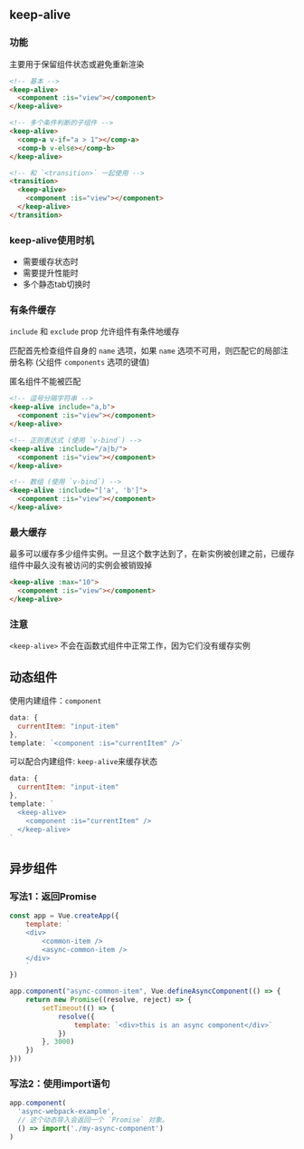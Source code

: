 ## keep-alive

### 功能

主要用于保留组件状态或避免重新渲染

```html
<!-- 基本 -->
<keep-alive>
  <component :is="view"></component>
</keep-alive>

<!-- 多个条件判断的子组件 -->
<keep-alive>
  <comp-a v-if="a > 1"></comp-a>
  <comp-b v-else></comp-b>
</keep-alive>

<!-- 和 `<transition>` 一起使用 -->
<transition>
  <keep-alive>
    <component :is="view"></component>
  </keep-alive>
</transition>
```

### keep-alive使用时机

* 需要缓存状态时
* 需要提升性能时
* 多个静态tab切换时

### 有条件缓存

`include` 和 `exclude` prop 允许组件有条件地缓存

匹配首先检查组件自身的 `name` 选项，如果 `name` 选项不可用，则匹配它的局部注册名称 (父组件 `components` 选项的键值)

匿名组件不能被匹配

```html
<!-- 逗号分隔字符串 -->
<keep-alive include="a,b">
  <component :is="view"></component>
</keep-alive>

<!-- 正则表达式 (使用 `v-bind`) -->
<keep-alive :include="/a|b/">
  <component :is="view"></component>
</keep-alive>

<!-- 数组 (使用 `v-bind`) -->
<keep-alive :include="['a', 'b']">
  <component :is="view"></component>
</keep-alive>
```

### 最大缓存

最多可以缓存多少组件实例。一旦这个数字达到了，在新实例被创建之前，已缓存组件中最久没有被访问的实例会被销毁掉

```html
<keep-alive :max="10">
  <component :is="view"></component>
</keep-alive>
```

### 注意

`<keep-alive>` 不会在函数式组件中正常工作，因为它们没有缓存实例



## 动态组件

使用内建组件：`component`

```js
data: {
  currentItem: "input-item"  
},
template: `<component :is="currentItem" />`
```

可以配合内建组件: `keep-alive`来缓存状态

```js
data: {
  currentItem: "input-item"  
},
template: `
  <keep-alive>
	<component :is="currentItem" />
  </keep-alive>
`
```



## 异步组件

### 写法1：返回Promise

```js
const app = Vue.createApp({
    template: `
	<div>
		<common-item />
		<async-common-item />
	</div>
	`
})

app.component("async-common-item", Vue.defineAsyncComponent(() => {
    return new Promise((resolve, reject) => {
        setTimeout(() => {
            resolve({
                template: `<div>this is an async component</div>`
            })
        }, 3000)
    })
}))
```

### 写法2：使用import语句

```js
app.component(
  'async-webpack-example',
  // 这个动态导入会返回一个 `Promise` 对象。
  () => import('./my-async-component')
)
```

